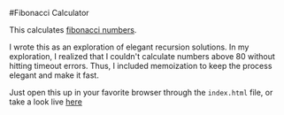 #Fibonacci Calculator

This calculates [fibonacci numbers](https://en.wikipedia.org/wiki/Fibonacci_number).

I wrote this as an exploration of elegant recursion solutions. In my exploration, I realized that I couldn't
calculate numbers above 80 without hitting timeout errors. Thus, I included memoization to keep the process
elegant and make it fast.

Just open this up in your favorite browser through the `index.html` file, or take a look live [here](http://braden.site44.com/fibonacci/)
